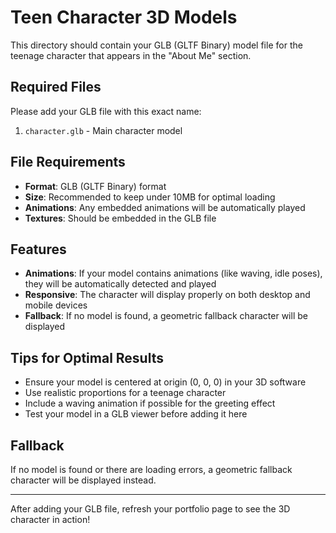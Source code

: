 # Teen Character 3D Models

This directory should contain your GLB (GLTF Binary) model file for the teenage character that appears in the "About Me" section.

## Required Files

Please add your GLB file with this exact name:

1. `character.glb` - Main character model

## File Requirements

- **Format**: GLB (GLTF Binary) format
- **Size**: Recommended to keep under 10MB for optimal loading
- **Animations**: Any embedded animations will be automatically played
- **Textures**: Should be embedded in the GLB file

## Features

- **Animations**: If your model contains animations (like waving, idle poses), they will be automatically detected and played
- **Responsive**: The character will display properly on both desktop and mobile devices
- **Fallback**: If no model is found, a geometric fallback character will be displayed

## Tips for Optimal Results

- Ensure your model is centered at origin (0, 0, 0) in your 3D software
- Use realistic proportions for a teenage character
- Include a waving animation if possible for the greeting effect
- Test your model in a GLB viewer before adding it here

## Fallback

If no model is found or there are loading errors, a geometric fallback character will be displayed instead.

---

After adding your GLB file, refresh your portfolio page to see the 3D character in action! 